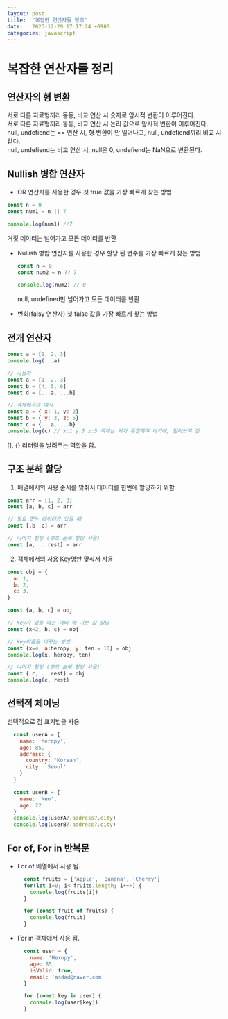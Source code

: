 ```yaml
---
layout: post
title:  "복잡한 연산자들 정리"
date:   2023-12-29 17:17:24 +0900
categories: javascript
---
```

# 복잡한 연산자들 정리

## 연산자의 형 변환
서로 다른 자료형끼리 동등, 비교 연산 시 숫자로 암시적 변환이 이루어진다.  
서로 다른 자료형끼리 동등, 비교 연산 시 논리 값으로 암시적 변환이 이루어진다.  
null, undefiend는 == 연산 시, 형 변환이 안 일어나고, null, undefiend끼리 비교 시 같다.  
null, undefiend는 비교 연산 시, null은 0, undefiend는 NaN으로 변환된다.

## Nullish 병합 연산자
  - OR 연산자를 사용한 경우
  첫 true 값을 가장 빠르게 찾는 방법

  ```javascript
  const n = 0
  const num1 = n || 7

  console.log(num1) //7
  ```
  거짓 데이터는 넘어가고 모든 데이터를 반환


- Nullish 병합 연산자를 사용한 경우
할당 된 변수를 가장 빠르게 찾는 방법

  ```javascript
  const n = 0
  const num2 = n ?? 7

  console.log(num2) // 0
  ```
  null, undefined만 넘어가고 모든 데이터를 반환

- 번회(falsy 연산자)
  첫 false 값을 가장 빠르게 찾는 방법

## 전개 연산자

  ```javascript
  const a = [1, 2, 3]
  console.log(...a)

  // 사용처
  const a = [1, 2, 3]
  const b = [4, 5, 6]
  const d = [...a, ...b]

  // 객체에서의 예시
  const a = { x: 1, y: 2}
  const b = { y: 3, z: 5}
  const c = {...a, ...b}
  console.log(c) // x:1 y:3 z:5 객체는 키가 유일해야 하기에, 덮어쓰여 짐

  ```
  [], {} 리터럴을 날려주는 역할을 함.

## 구조 분해 할당

1. 배열에서의 사용
  순서를 맞춰서 데이터를 한번에 할당하기 위함

  ```javascript
  const arr = [1, 2, 3]
  const [a, b, c] = arr

  // 필요 없는 데이터가 있을 때
  const [,b ,c] = arr

  // 나머지 할당 (구조 분해 할당 사용)
  const [a, ...rest] = arr
  ```
2. 객체에서의 사용
  Key명만 맞춰서 사용

  ```javascript
  const obj = {
    a: 1,
    b: 2,
    c: 3,
  }

  const {a, b, c} = obj

  // Key가 없을 때는 대비 해 기본 값 할당
  const {x=2, b, c} = obj

  // Key이름을 바꾸는 방법
  const {x=4, a:heropy, y: ten = 10} = obj
  console.log(x, heropy, ten)

  // 나머지 할당 (구조 분해 할당 사용)
  const { c, ...rest} = obj
  console.log(c, rest)

  ```

## 선택적 체이닝
선택적으로 점 표기법을 사용

  ```javascript
    const userA = {
      name: 'heropy',
      age: 85,
      address: {
        country: "Korean',
        city: 'Seoul'
      }
    }

    const userB = {
      name: 'Neo',
      age: 22
    }
    console.log(userA?.address?.city)
    console.log(userB?.address?.city)
  ```

 ## For of, For in 반복문
  - For of
    배열에서 사용 됨.

    ```javascript
      const fruits = ['Apple', 'Banana', 'Cherry']
      for(let i=0; i< fruits.length; i++>) {
        console.log(fruits[i])
      }

      for (const fruit of fruits) {
        console.log(fruit)
      }
    ```

  - For in
    객체에서 사용 됨.

    ```javascript
      const user = {
        name: 'Heropy',
        age: 85,
        isValid: true,
        email: 'asdad@naver.com'
      }

      for (const key in user) {
        console.log(user[key])
      }

    ```


